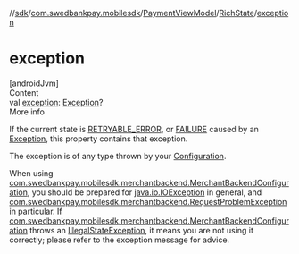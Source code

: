 //[sdk](../../../../index.md)/[com.swedbankpay.mobilesdk](../../index.md)/[PaymentViewModel](../index.md)/[RichState](index.md)/[exception](exception.md)



# exception  
[androidJvm]  
Content  
val [exception](exception.md): [Exception](https://kotlinlang.org/api/latest/jvm/stdlib/kotlin/-exception/index.html)?  
More info  


If the current state is [RETRYABLE_ERROR](../-state/-r-e-t-r-y-a-b-l-e_-e-r-r-o-r/index.md), or [FAILURE](../-state/-f-a-i-l-u-r-e/index.md) caused by an [Exception](https://kotlinlang.org/api/latest/jvm/stdlib/kotlin/-exception/index.html), this property contains that exception.



The exception is of any type thrown by your [Configuration](../../-configuration/index.md).



When using [com.swedbankpay.mobilesdk.merchantbackend.MerchantBackendConfiguration](../../../com.swedbankpay.mobilesdk.merchantbackend/-merchant-backend-configuration/index.md), you should be prepared for [java.io.IOException](https://developer.android.com/reference/kotlin/java/io/IOException.html) in general, and [com.swedbankpay.mobilesdk.merchantbackend.RequestProblemException](../../../com.swedbankpay.mobilesdk.merchantbackend/-request-problem-exception/index.md) in particular. If [com.swedbankpay.mobilesdk.merchantbackend.MerchantBackendConfiguration](../../../com.swedbankpay.mobilesdk.merchantbackend/-merchant-backend-configuration/index.md) throws an [IllegalStateException](https://kotlinlang.org/api/latest/jvm/stdlib/kotlin/-illegal-state-exception/index.html), it means you are not using it correctly; please refer to the exception message for advice.

  



